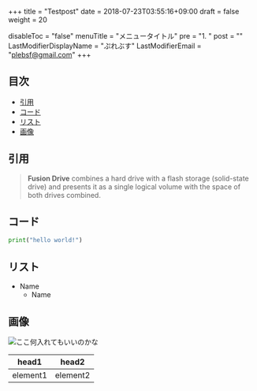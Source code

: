 +++
title = "Testpost"
date = 2018-07-23T03:55:16+09:00
draft = false
weight = 20

disableToc = "false"
menuTitle = "メニュータイトル"
pre = "1. "
post = ""
LastModifierDisplayName = "ぷれぶす"
LastModifierEmail = "plebsf@gmail.com"
+++

## 目次
- [引用](#chapter-1)
- [コード](#chapter-2)
- [リスト](#chapter-3)
- [画像](#chapter-4)

## 引用 <a id="chapter-1"></a>
> **Fusion Drive** combines a hard drive with a flash storage (solid-state drive) and presents it as a single logical volume with the space of both drives combined.

## コード <a id="chapter-2"></a>
``` python
print("hello world!")
```
## リスト <a id="chapter-3"></a>
- Name
    + Name

## 画像 <a id="chapter-4"></a>

![ここ何入れてもいいのかな](http://octodex.github.com/images/minion.png)


| head1 | head2 |
|---------|---------|
| element1 | element2 |
